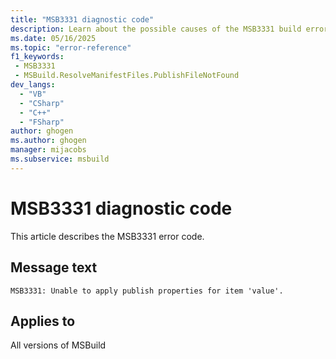 ```yaml
---
title: "MSB3331 diagnostic code"
description: Learn about the possible causes of the MSB3331 build error, and get troubleshooting tips.
ms.date: 05/16/2025
ms.topic: "error-reference"
f1_keywords:
 - MSB3331
 - MSBuild.ResolveManifestFiles.PublishFileNotFound
dev_langs:
  - "VB"
  - "CSharp"
  - "C++"
  - "FSharp"
author: ghogen
ms.author: ghogen
manager: mijacobs
ms.subservice: msbuild
---
```


# MSB3331 diagnostic code

<!-- :::ErrorDefinitionDescription::: -->
<!-- :::editable-content name="introDescription"::: -->
This article describes the MSB3331 error code.
<!-- :::editable-content-end::: -->

## Message text

<!-- :::editable-content name="messageText"::: -->
`MSB3331: Unable to apply publish properties for item 'value'.`
<!-- :::editable-content-end::: -->
<!-- MSB3331: Unable to apply publish properties for item "{0}". -->

<!-- :::editable-content name="postOutputDescription"::: -->
<!--
{StrBegin="MSB3331: "}
-->
<!-- :::editable-content-end::: -->
<!-- :::ErrorDefinitionDescription-end::: -->

## Applies to

All versions of MSBuild
